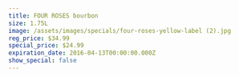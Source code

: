 ```yaml
---
title: FOUR ROSES bourbon
size: 1.75L
image: /assets/images/specials/four-roses-yellow-label (2).jpg
reg_price: $34.99
special_price: $24.99
expiration_date: 2016-04-13T00:00:00.000Z
show_special: false
---
```



